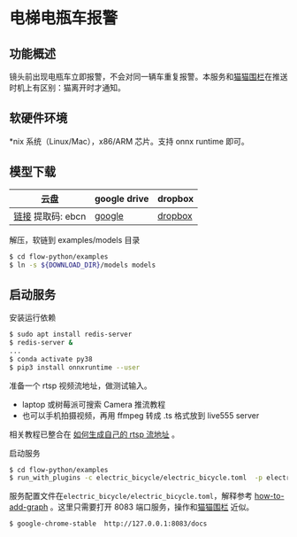# 电梯电瓶车报警

## 功能概述
镜头前出现电瓶车立即报警，不会对同一辆车重复报警。本服务和[猫猫围栏](../cat_finder/README.md)在推送时机上有区别：猫离开时才通知。

## 软硬件环境

*nix 系统（Linux/Mac），x86/ARM 芯片。支持 onnx runtime 即可。

## 模型下载

| 云盘 | google drive | dropbox |
| - | - | - |
| [链接](https://pan.baidu.com/s/1SoxHZjdWyPRIAwfcHWUQTQ) 提取码: ebcn  | [google](https://drive.google.com/file/d/1EwMJFjNp2kuNglutoleZOVsqccSOW2Z4/view?usp=sharing)  |  [dropbox](https://www.dropbox.com/s/akhkxedyo2ubmys/models.zip?dl=0) |

解压，软链到 examples/models 目录

```bash
$ cd flow-python/examples
$ ln -s ${DOWNLOAD_DIR}/models models
```
## 启动服务

安装运行依赖
```bash
$ sudo apt install redis-server
$ redis-server &
...
$ conda activate py38
$ pip3 install onnxruntime --user
```

准备一个 rtsp 视频流地址，做测试输入。

* laptop 或树莓派可搜索 Camera 推流教程
* 也可以手机拍摄视频，再用 ffmpeg 转成 .ts 格式放到 live555 server

相关教程已整合在 [如何生成自己的 rtsp 流地址](../../../docs/how-to-build-and-run/generate-rtsp.zh.md) 。

启动服务
```bash
$ cd flow-python/examples
$ run_with_plugins -c electric_bicycle/electric_bicycle.toml  -p electric_bicycle
```
服务配置文件在`electric_bicycle/electric_bicycle.toml`，解释参考 [how-to-add-graph](../../../docs/how-to-add-my-service/01-single-classification-model.zh.md) 。这里只需要打开 8083 端口服务，操作和[猫猫围栏](../cat_finder/README.md) 近似。

```bash
$ google-chrome-stable  http://127.0.0.1:8083/docs 
```
